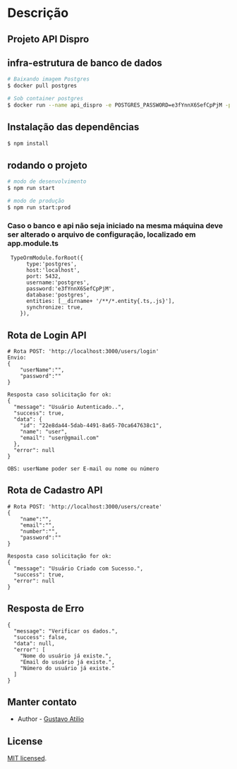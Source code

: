# Descrição

## Projeto API Dispro

## infra-estrutura de banco de dados

```bash
# Baixando imagem Postgres
$ docker pull postgres

# Sob container postgres
$ docker run --name api_dispro -e POSTGRES_PASSWORD=e3fYnnX6SefCpPjM -p 5432:5432 -d postgres

```

## Instalação das dependências

```bash
$ npm install
```

## rodando o projeto

```bash
# modo de desenvolvimento
$ npm run start

# modo de produção
$ npm run start:prod
```

### Caso o banco e api não seja iniciado na mesma máquina deve ser alterado o arquivo de configuração, localizado em app.module.ts 
```
 TypeOrmModule.forRoot({
      type:'postgres',
      host:'localhost',
      port: 5432,
      username:'postgres',
      password:'e3fYnnX6SefCpPjM',
      database:'postgres',
      entities: [__dirname+ '/**/*.entity{.ts,.js}'],
      synchronize: true,
    }),

```


## Rota de Login API

```
# Rota POST: 'http://localhost:3000/users/login'
Envio:
{
	"userName":"",
	"password":""
}

Resposta caso solicitação for ok:
{
  "message": "Usuário Autenticado..",
  "success": true,
  "data": {
    "id": "22e8da44-5dab-4491-8a65-70ca647638c1",
    "name": "user",
    "email": "user@gmail.com"
  },
  "error": null
}

OBS: userName poder ser E-mail ou nome ou número

```

## Rota de Cadastro API

```
# Rota POST: 'http://localhost:3000/users/create'
{
	"name":"",
	"email":"",
	"number":"",
	"password":""
}

Resposta caso solicitação for ok:
{
  "message": "Usuário Criado com Sucesso.",
  "success": true,
  "error": null
}

```

## Resposta de Erro

```
{
  "message": "Verificar os dados.",
  "success": false,
  "data": null,
  "error": [
    "Nome do usuário já existe.",
    "Email do usuário já existe.",
    "Número do usuário já existe."
  ]
}

```


## Manter contato
- Author - [Gustavo Atilio](https://www.linkedin.com/in/gustavo-dal-canton-921816170/)


## License

[MIT licensed](LICENSE).
